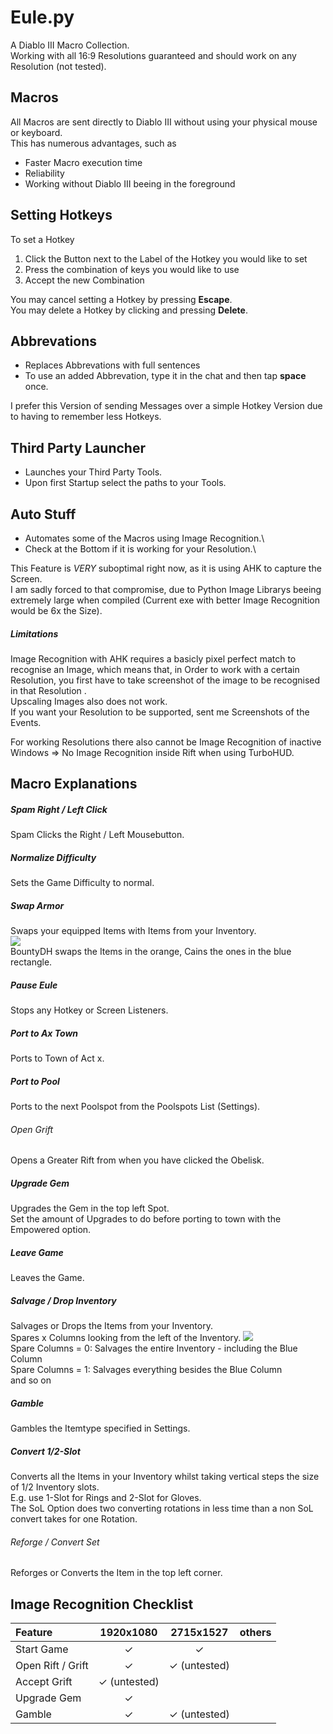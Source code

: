 # Eule.py

A Diablo III Macro Collection.\
Working with all 16:9 Resolutions guaranteed and should work on any Resolution (not tested).

## Macros

All Macros are sent directly to Diablo III without using your physical mouse or keyboard.\
This has numerous advantages, such as
* Faster Macro execution time
* Reliability
* Working without Diablo III beeing in the foreground

## Setting Hotkeys

To set a Hotkey

1. Click the Button next to the Label of the Hotkey you would like to set
2. Press the combination of keys you would like to use
3. Accept the new Combination

You may cancel setting a Hotkey by pressing __Escape__.\
You may delete a Hotkey by clicking and pressing __Delete__.

## Abbrevations

* Replaces Abbrevations with full sentences
* To use an added Abbrevation, type it in the chat and then tap __space__ once.

I prefer this Version of sending Messages over a simple Hotkey Version due to having to remember less Hotkeys.

## Third Party Launcher

* Launches your Third Party Tools.
* Upon first Startup select the paths to your Tools.

## Auto Stuff

* Automates some of the Macros using Image Recognition.\
* Check at the Bottom if it is working for your Resolution.\

This Feature is _VERY_ suboptimal right now, as it is using AHK to capture the Screen.\
I am sadly forced to that compromise, due to Python Image Librarys beeing extremely large when compiled (Current exe with better Image Recognition would be 6x the Size).

##### Limitations
Image Recognition with AHK requires a basicly pixel perfect match to recognise an Image, which means that, in Order to work with a certain Resolution, you first have to take screenshot of the image to be recognised in that Resolution .\
Upscaling Images also does not work.\
If you want your Resolution to be supported, sent me Screenshots of the Events.

For working Resolutions there also cannot be Image Recognition of inactive Windows => No Image Recognition inside Rift when using TurboHUD.

## Macro Explanations

##### Spam Right / Left Click

Spam Clicks the Right / Left Mousebutton.

##### Normalize Difficulty

Sets the Game Difficulty to normal.

##### Swap Armor

Swaps your equipped Items with Items from your Inventory.\
![](README_IMG/swap_armor.png)\
BountyDH swaps the Items in the orange, Cains the ones in the blue rectangle.

##### Pause Eule

Stops any Hotkey or Screen Listeners.

##### Port to Ax Town

Ports to Town of Act x.

##### Port to Pool

Ports to the next Poolspot from the Poolspots List (Settings).

###### Open Grift

Opens a Greater Rift from when you have clicked the Obelisk.

##### Upgrade Gem

Upgrades the Gem in the top left Spot.\
Set the amount of Upgrades to do before porting to town with the Empowered option.

##### Leave Game

Leaves the Game.

##### Salvage / Drop Inventory

Salvages or Drops the Items from your Inventory.\
Spares x Columns looking from the left of the Inventory.
![](README_IMG/spare_columns.png)\
Spare Columns = 0: Salvages the entire Inventory - including the Blue Column\
Spare Columns = 1: Salvages everything besides the Blue Column\
and so on

##### Gamble

Gambles the Itemtype specified in Settings.

##### Convert 1/2-Slot

Converts all the Items in your Inventory whilst taking vertical steps the size of 1/2 Inventory slots.\
E.g. use 1-Slot for Rings and 2-Slot for Gloves.\
The SoL Option does two converting rotations in less time than a non SoL convert takes for one Rotation.

###### Reforge / Convert Set

Reforges or Converts the Item in the top left corner.

## Image Recognition Checklist

| Feature           |      1920x1080      |           2715x1527            | others |
| :---------------- | :-----------------: | :----------------------------: | :----: |
| Start Game        |      &#10003;       |            &#10003;            |        |
| Open Rift / Grift |      &#10003;       |      &#10003; (untested)       |        |
| Accept Grift      | &#10003; (untested) |                                |        |
| Upgrade Gem       |      &#10003;       |        
| Gamble            |      &#10003;       |      &#10003; (untested)

